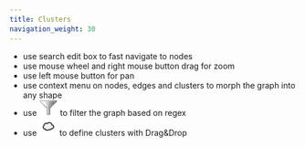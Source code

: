 ```yaml
---
title: Clusters
navigation_weight: 30
---
```


- use search edit box to fast navigate to nodes 
- use mouse wheel and right mouse button drag for zoom 
- use left mouse button for pan 
- use context menu on nodes, edges and clusters to morph the graph into any shape 
- use ![](Screenshots/Filter.png) to filter the graph based on regex
- use ![](Screenshots/Clusters.png) to define clusters with Drag&Drop


